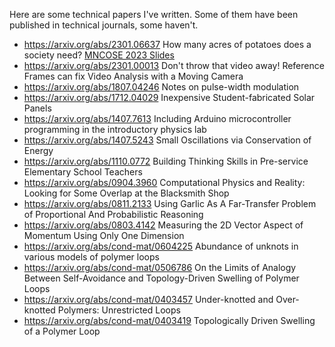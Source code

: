 Here are some technical papers I've written.  Some of them have been published in technical journals, some haven't.  

- <https://arxiv.org/abs/2301.06637> How many acres of potatoes does a society need? [MNCOSE 2023 Slides](./notes/MNCOSE_2023.md)
- <https://arxiv.org/abs/2301.00013> Don't throw that video away! Reference Frames can fix Video Analysis with a Moving Camera 
- <https://arxiv.org/abs/1807.04246> Notes on pulse-width modulation
- <https://arxiv.org/abs/1712.04029> Inexpensive Student-fabricated Solar Panels
- <https://arxiv.org/abs/1407.7613> Including Arduino microcontroller programming in the introductory physics lab
- <https://arxiv.org/abs/1407.5243> Small Oscillations via Conservation of Energy
- <https://arxiv.org/abs/1110.0772> Building Thinking Skills in Pre-service Elementary School Teachers
- <https://arxiv.org/abs/0904.3960> Computational Physics and Reality: Looking for Some Overlap at the Blacksmith Shop
- <https://arxiv.org/abs/0811.2133> Using Garlic As A Far-Transfer Problem of Proportional And Probabilistic Reasoning
- <https://arxiv.org/abs/0803.4142> Measuring the 2D Vector Aspect of Momentum Using Only One Dimension
- <https://arxiv.org/abs/cond-mat/0604225> Abundance of unknots in various models of polymer loops
- <https://arxiv.org/abs/cond-mat/0506786> On the Limits of Analogy Between Self-Avoidance and Topology-Driven Swelling of Polymer Loops
- <https://arxiv.org/abs/cond-mat/0403457> Under-knotted and Over-knotted Polymers: Unrestricted Loops
- <https://arxiv.org/abs/cond-mat/0403419> Topologically Driven Swelling of a Polymer Loop
